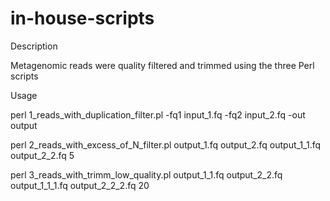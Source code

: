 # in-house-scripts

Description

Metagenomic reads were quality filtered and trimmed using the three Perl scripts 

Usage

perl 1_reads_with_duplication_filter.pl -fq1 input_1.fq -fq2 input_2.fq -out output

perl 2_reads_with_excess_of_N_filter.pl output_1.fq output_2.fq output_1_1.fq output_2_2.fq 5

perl 3_reads_with_trimm_low_quality.pl output_1_1.fq output_2_2.fq output_1_1_1.fq output_2_2_2.fq 20
